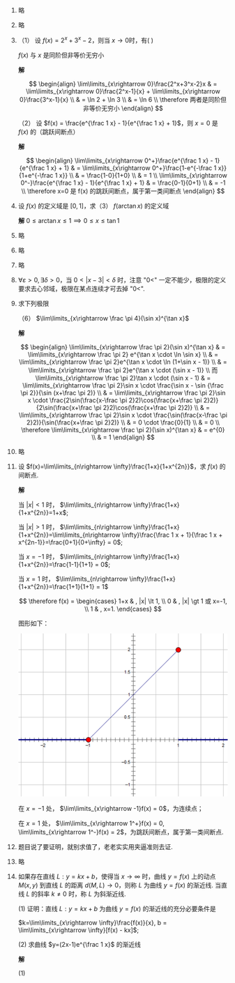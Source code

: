 
1. 略
2. 略
3. （1） 设 $f(x)=2^x+3^x-2$，则当 $x\rightarrow 0$时，有( )
   
   $f(x)$ 与 $x$ 是同阶但非等价无穷小 

   **解** 
   
   $$
   \begin{align}
   \lim\limits_{x\rightarrow 0}\frac{2^x+3^x-2}x & = \lim\limits_{x\rightarrow 0}\frac{2^x-1}{x} + \lim\limits_{x\rightarrow 0}\frac{3^x-1}{x} \\
   & = \ln 2 + \ln 3 \\
   & = \ln 6 \\
   \therefore 两者是同阶但非等价无穷小
   \end{align}
   $$

   （2） 设 $f(x) = \frac{e^{\frac 1 x} - 1}{e^{\frac 1 x} + 1}$，则 $x=0$ 是 $f(x)$ 的（跳跃间断点）

   **解** 

   $$
   \begin{align}
   \lim\limits_{x\rightarrow 0^+}\frac{e^{\frac 1 x} - 1}{e^{\frac 1 x} + 1} & = \lim\limits_{x\rightarrow 0^+}\frac{1-e^{-\frac 1 x}}{1+e^{-\frac 1 x}} \\
   & = \frac{1-0}{1+0} \\
   & = 1 \\
   \lim\limits_{x\rightarrow 0^-}\frac{e^{\frac 1 x} - 1}{e^{\frac 1 x} + 1} & = \frac{0-1}{0+1} \\
   & = -1 \\
   \therefore x=0 是 f(x) 的跳跃间断点，属于第一类间断点
   \end{align}
   $$

4. 设 $f(x)$ 的定义域是 $[0, 1]$，求（3） $f(\arctan x)$ 的定义域
   
   **解** $0\leqslant \arctan x \leqslant 1 \implies 0\leqslant x \leqslant \tan 1$

5. 略
6. 略
7. 略
8. $\forall \varepsilon \gt 0, \exists \delta \gt 0$，当 $0\lt |x-3| \lt \delta$ 时，注意 "$0\lt$" 一定不能少，极限的定义要求去心邻域，极限在某点连续才可去掉 "$0\lt$".
9. 求下列极限
   
   （6） $\lim\limits_{x\rightarrow \frac \pi 4}(\sin x)^{\tan x}$

   **解**

   $$
   \begin{align}
   \lim\limits_{x\rightarrow \frac \pi 2}(\sin x)^{\tan x} & = \lim\limits_{x\rightarrow \frac \pi 2} e^{\tan x \cdot \ln \sin x} \\
   & = \lim\limits_{x\rightarrow \frac \pi 2}e^{\tan x \cdot \ln (1+\sin x - 1)} \\
   & = \lim\limits_{x\rightarrow \frac \pi 2}e^{\tan x \cdot (\sin x - 1)} \\
   而 \lim\limits_{x\rightarrow \frac \pi 2}\tan x \cdot (\sin x - 1) & = \lim\limits_{x\rightarrow \frac \pi 2}\sin x \cdot \frac{\sin x - \sin {\frac \pi 2}}{\sin (x+\frac \pi 2)} \\
   & = \lim\limits_{x\rightarrow \frac \pi 2}\sin x \cdot \frac{2\sin(\frac{x-\frac \pi 2}2)\cos(\frac{x+\frac \pi 2}2)}{2\sin(\frac{x+\frac \pi 2}2)\cos(\frac{x+\frac \pi 2}2)} \\
   & = \lim\limits_{x\rightarrow \frac \pi 2}\sin x \cdot \frac{\sin(\frac{x-\frac \pi 2}2)}{\sin(\frac{x+\frac \pi 2}2)} \\
   & = 0 \cdot \frac{0}{1} \\
   & = 0 \\
   \therefore \lim\limits_{x\rightarrow \frac \pi 2}(\sin x)^{\tan x} & = e^{0} \\
   & = 1
   \end{align}
   $$

10. 略
11. 设 $f(x)=\lim\limits_{n\rightarrow \infty}\frac{1+x}{1+x^{2n}}$，求 $f(x)$ 的间断点.
    
    **解**

    当 $|x| \lt 1$ 时， $\lim\limits_{n\rightarrow \infty}\frac{1+x}{1+x^{2n}}=1+x$;

    当 $|x| \gt 1$ 时， $\lim\limits_{n\rightarrow \infty}\frac{1+x}{1+x^{2n}}=\lim\limits_{n\rightarrow \infty}\frac{\frac 1 x + 1}{\frac 1 x + x^{2n-1}}=\frac{0+1}{0+\infty} = 0$;

    当 $x=-1$ 时， $\lim\limits_{n\rightarrow \infty}\frac{1+x}{1+x^{2n}}=\frac{1-1}{1+1} = 0$;

    当 $x=1$ 时， $\lim\limits_{n\rightarrow \infty}\frac{1+x}{1+x^{2n}}=\frac{1+1}{1+1} = 1$

    $$
    \therefore f(x) = 
    \begin{cases}
    1+x & , |x| \lt 1, \\
    0 & , |x| \gt 1 或 x=-1, \\
    1 & , x=1.
    \end{cases}
    $$

    图形如下：

    ![img](../img/1-12.11.png)

    在 $x=-1$ 处， $\lim\limits_{x\rightarrow -1}f(x) = 0$，为连续点；

    在 $x=1$ 处， $\lim\limits_{x\rightarrow 1^+}f(x) = 0, \lim\limits_{x\rightarrow 1^-}f(x) = 2$，为跳跃间断点，属于第一类间断点.

12. 题目说了要证明，就别求值了，老老实实用夹逼准则去证.
13. 略
14. 如果存在直线 $L:y=kx+b$，使得当 $x\rightarrow \infty$ 时，曲线 $y=f(x)$ 上的动点 $M(x,y)$ 到直线 $L$ 的距离 $d(M,L)\rightarrow 0$，则称 $L$ 为曲线 $y=f(x)$ 的渐近线. 当直线 $L$ 的斜率 $k\ne 0$ 时，称 $L$ 为斜渐近线.
    
    (1) 证明：直线 $L:y=kx+b$ 为曲线 $y=f(x)$ 的渐近线的充分必要条件是

    $k=\lim\limits_{x\rightarrow \infty}\frac{f(x)}{x}, b = \lim\limits_{x\rightarrow \infty}[f(x) - kx]$;

    (2) 求曲线 $y=(2x-1)e^{\frac 1 x}$ 的渐近线

    **解**

    (1) 